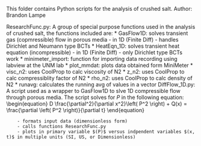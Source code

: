 This folder contains Python scripts for the analysis of crushed salt.
Author: Brandon Lampe

ResearchFunc.py:
    A group of special purpose functions used in the analysis of crushed salt, the functions included are:
        * GasFlow1D: solves transient gas (copmressible) flow in porous media
            - in 1D (Finite Diff)
            - handles Dirichlet and Neumann type BCTs
        * HeatEqn_1D: solves transient heat equation (incompressible)
            - in 1D (Finite Diff)
            - only Dirichlet type BCTs work
        * minimeter_import: function for importing data recording using
            labview at the UNM lab
        * plot_mmdat: plots data obtained form MiniMeter
        * visc_n2: uses CoolProp to calc viscosity of N2
        * z_n2: uses CoolProp to calc compressiblity factor of N2
        * rho_n2: uses CoolProp to calc density of N2
        * runavg: calculates the running avg of values in a vector
DiffFlow_1D.py:
    A script used as a wrapper to GasFlow1D to slve 1D compressible flow through porous media.  The script solves for $P$ in the following equation:
    \begin(equation}
        D \frac{\partial^2}{\partial x^2}\left( P^2 \right) + Q(x) = \frac{\partial \left( P^2 \right)}{\partial t}
    \end{equation}

        - formats input data (dimensionless form) 
        - calls functions ResearchFunc.py
        - plots in primary variable $(P)$ versus indpendent variables $(x, t)$ in multiple units (SI, US, or Dimensionless)
